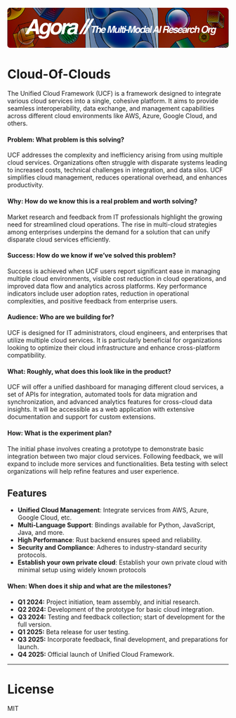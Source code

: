 [![Multi-Modality](agorabanner.png)](https://discord.gg/qUtxnK2NMf)

# Cloud-Of-Clouds

The Unified Cloud Framework (UCF) is a framework designed to integrate various cloud services into a single, cohesive platform. It aims to provide seamless interoperability, data exchange, and management capabilities across different cloud environments like AWS, Azure, Google Cloud, and others.

#### Problem: What problem is this solving?
UCF addresses the complexity and inefficiency arising from using multiple cloud services. Organizations often struggle with disparate systems leading to increased costs, technical challenges in integration, and data silos. UCF simplifies cloud management, reduces operational overhead, and enhances productivity.

#### Why: How do we know this is a real problem and worth solving?
Market research and feedback from IT professionals highlight the growing need for streamlined cloud operations. The rise in multi-cloud strategies among enterprises underpins the demand for a solution that can unify disparate cloud services efficiently.

#### Success: How do we know if we’ve solved this problem?
Success is achieved when UCF users report significant ease in managing multiple cloud environments, visible cost reduction in cloud operations, and improved data flow and analytics across platforms. Key performance indicators include user adoption rates, reduction in operational complexities, and positive feedback from enterprise users.

#### Audience: Who are we building for?
UCF is designed for IT administrators, cloud engineers, and enterprises that utilize multiple cloud services. It is particularly beneficial for organizations looking to optimize their cloud infrastructure and enhance cross-platform compatibility.

#### What: Roughly, what does this look like in the product?
UCF will offer a unified dashboard for managing different cloud services, a set of APIs for integration, automated tools for data migration and synchronization, and advanced analytics features for cross-cloud data insights. It will be accessible as a web application with extensive documentation and support for custom extensions.

#### How: What is the experiment plan?
The initial phase involves creating a prototype to demonstrate basic integration between two major cloud services. Following feedback, we will expand to include more services and functionalities. Beta testing with select organizations will help refine features and user experience.


## Features
- **Unified Cloud Management**: Integrate services from AWS, Azure, Google Cloud, etc.
- **Multi-Language Support**: Bindings available for Python, JavaScript, Java, and more.
- **High Performance**: Rust backend ensures speed and reliability.
- **Security and Compliance**: Adheres to industry-standard security protocols.
- **Establish your own private cloud**: Establish your own private cloud with minimal setup using widely known protocols

#### When: When does it ship and what are the milestones?
- **Q1 2024:** Project initiation, team assembly, and initial research.
- **Q2 2024:** Development of the prototype for basic cloud integration.
- **Q3 2024:** Testing and feedback collection; start of development for the full version.
- **Q1 2025:** Beta release for user testing.
- **Q3 2025:** Incorporate feedback, final development, and preparations for launch.
- **Q4 2025:** Official launch of Unified Cloud Framework.

---

# License
MIT

